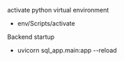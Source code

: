 activate python virtual environment
 - env/Scripts/activate

Backend startup 
 - uvicorn sql_app.main:app --reload

